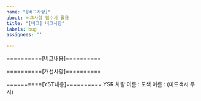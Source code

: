 ```yaml
---
name: "[버그사항]"
about: 버그사항 접수시 활용
title: "[버그] 버그사항"
labels: bug
assignees: ''

---
```

==========[버그내용]==========

==========[개선사항]==========

==========[YST내용]==========
YSR 차량 이름 : 
도색 이름 : (미도색시 무시)